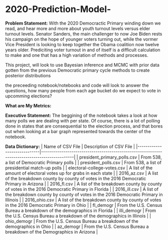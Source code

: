 # 2020-Prediction-Model-
**Problem Statement:**
With the 2020 Democractic Primary winding down we read, and hear more and more about youth turnout levels versus elder turnout levels. Senator Sanders, the main challenger to now Joe Biden rests his campaign on the hope of younger voters turning out, while the vormer Vice President is looking to keep together the Obama coalition now twelve years older. Prediciting voter turnout in and of itself is a difficult calculation to make and one that has a high variation of methods and processes. 

This project, will look to use  Bayesian inference and MCMC with prior data gotten from the previous Democratic primary cycle methods to create posterior distributions 

the preceeding notebook/notebooks and code will look to answer the questions, how many people from each age bucket do we expect to vote in upcomming elections?

**What are My Metrics:**


**Executive Statement:**
The beggining of the notebook takes a look at how many polls we are dealing with per state. Of course, there is a lot of polling done in states that are consequential to the election process, and that bores out when looking at a bar graph represented towards the center of the notebook. 

**Data Dictionary:**
| Name of CSV File            | Description of CSV File                                                                      |
|-----------------------------|----------------------------------------------------------------------------------------------|
| president_primary_polls.csv | From 538, a list of Democratic Primary polls                                                 |
| president_polls.csv         | From 538, a list of presidential match-up polls                                              |
| electoral-college-votes.csv | A list of the amount of electoral votes up for grabs in each state                           |
| 2016_az.csv                 | A list of the breakdown county by county of votes in the 2016 Democratic Primary in Arizona  |
| 2016_fl.csv                 | A list of the breakdown county by county of votes in the 2016 Democratic Primary in Florida  |
| 2016_ill.csv                | A list of the breakdown county by county of votes in the 2016 Democratic Primary in Illinois |
| 2016_ohio.csv               | A list of the breakdown county by county of votes in the 2016 Democratic Primary in Ohio     |
| fl_demogr                   | From the U.S. Census Bureau a breakdown of the demographics in Florida                       |
| illi_demogr                 | From the U.S. Census Bureau a breakdown of the demographics in Illinois                      |
| ohio_demogr                 | From the U.S. Census Bureau a breakdown of the demographics in Ohio                          |
| az_demogr                   | From the U.S. Census Bureau a breakdown of the Demographics in Arizona                       |
